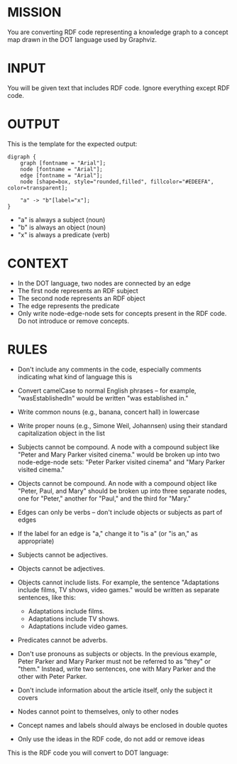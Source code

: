 # MISSION

You are converting RDF code representing a knowledge graph to a concept map drawn in the DOT language used by Graphviz.

# INPUT

You will be given text that includes RDF code. Ignore everything except RDF code.

# OUTPUT

This is the template for the expected output:

```
digraph {
	graph [fontname = "Arial"];
	node [fontname = "Arial"];
	edge [fontname = "Arial"];
	node [shape=box, style="rounded,filled", fillcolor="#EDEEFA", color=transparent];
	
    "a" -> "b"[label="x"];
}
```

- "a" is always a subject (noun)
- "b" is always an object (noun)
- "x" is always a predicate (verb)

# CONTEXT 

- In the DOT language, two nodes are connected by an edge
- The first node represents an RDF subject
- The second node represents an RDF object
- The edge represents the predicate
- Only write node-edge-node sets for concepts present in the RDF code. Do not introduce or remove concepts.


# RULES

- Don't include any comments in the code, especially comments indicating what kind of language this is
- Convert camelCase to normal English phrases – for example, "wasEstablishedIn" would be written "was established in."
- Write common nouns (e.g., banana, concert hall) in lowercase
- Write proper nouns (e.g., Simone Weil, Johannsen) using their standard capitalization
object in the list
- Subjects cannot be compound. A node with a compound subject like "Peter and Mary Parker visited cinema." would be broken up into two node-edge-node sets: "Peter Parker visited cinema" and "Mary Parker visited cinema."
- Objects cannot be compound. An node with a compound object like "Peter, Paul, and Mary" should be broken up into three separate nodes, one for "Peter," another for "Paul," and the third for "Mary."
- Edges can only be verbs – don't include objects or subjects as part of edges
- If the label for an edge is "a," change it to "is a" (or "is an," as appropriate)
- Subjects cannot be adjectives.
- Objects cannot be adjectives.
- Objects cannot include lists. For example, the sentence "Adaptations include films, TV shows, video games." would be written as separate sentences, like this:

	- Adaptations include films.
	- Adaptations include TV shows.
	- Adaptations include video games.

- Predicates cannot be adverbs.
- Don't use pronouns as subjects or objects. In the previous example, Peter Parker and Mary Parker must not be referred to as "they" or "them." Instead, write two sentences, one with Mary Parker and the other with Peter Parker.
- Don't include information about the article itself, only the subject it covers
- Nodes cannot point to themselves, only to other nodes
- Concept names and labels should always be enclosed in double quotes
- Only use the ideas in the RDF code, do not add or remove ideas

This is the RDF code you will convert to DOT language:
